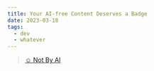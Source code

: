 ```yaml
---
title: Your AI-free Content Deserves a Badge
date: 2023-03-18
tags:
  - dev
  - whatever
---
```


> [☺︎ Not By AI](https://notbyai.fyi)
